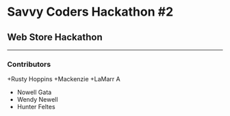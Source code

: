 # Savvy Coders Hackathon \#2
## Web Store Hackathon

---

### Contributors
+Rusty Hoppins
+Mackenzie 
+LaMarr A
+ Nowell Gata
+ Wendy Newell
+ Hunter Feltes